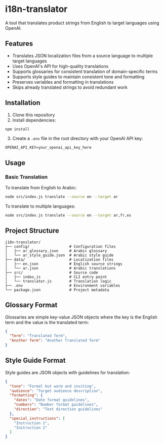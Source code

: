 # i18n-translator

A tool that translates product strings from English to target languages using OpenAI.

## Features

- Translates JSON localization files from a source language to multiple target languages
- Uses OpenAI's API for high-quality translations
- Supports glossaries for consistent translation of domain-specific terms
- Supports style guides to maintain consistent tone and formatting
- Preserves variables and formatting in translations
- Skips already translated strings to avoid redundant work

## Installation

1. Clone this repository
2. Install dependencies:

```bash
npm install
```

3. Create a `.env` file in the root directory with your OpenAI API key:

```
OPENAI_API_KEY=your_openai_api_key_here
```

## Usage

### Basic Translation

To translate from English to Arabic:

```bash
node src/index.js translate --source en --target ar
```

To translate to multiple languages:

```bash
node src/index.js translate --source en --target ar,fr,es
```

## Project Structure

```
i18n-translator/
├── config/                  # Configuration files
│   ├── ar_glossary.json     # Arabic glossary
│   └── ar_style_guide.json  # Arabic style guide
├── data/                    # Localization files
│   ├── en.json              # English source strings
│   └── ar.json              # Arabic translations
├── src/                     # Source code
│   ├── index.js             # CLI entry point
│   └── translator.js        # Translation logic
├── .env                     # Environment variables
└── package.json             # Project metadata
```

## Glossary Format

Glossaries are simple key-value JSON objects where the key is the English term and the value is the translated term:

```json
{
  "Term": "Translated Term",
  "Another Term": "Another Translated Term"
}
```

## Style Guide Format

Style guides are JSON objects with guidelines for translation:

```json
{
  "tone": "Formal but warm and inviting",
  "audience": "Target audience description",
  "formatting": {
    "dates": "Date format guidelines",
    "numbers": "Number format guidelines",
    "direction": "Text direction guidelines"
  },
  "special_instructions": [
    "Instruction 1",
    "Instruction 2"
  ]
}
```
